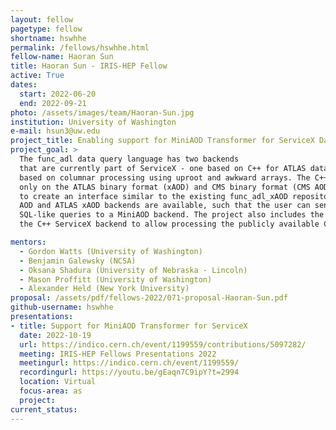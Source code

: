 ```yaml
---
layout: fellow
pagetype: fellow
shortname: hswhhe
permalink: /fellows/hswhhe.html
fellow-name: Haoran Sun
title: Haoran Sun - IRIS-HEP Fellow
active: True
dates:
  start: 2022-06-20
  end: 2022-09-21
photo: /assets/images/team/Haoran-Sun.jpg
institution: University of Washington
e-mail: hsun3@uw.edu
project_title: Enabling support for MiniAOD Transformer for ServiceX Data Delivery Service
project_goal: >
  The func_adl data query language has two backends
  that are currently part of ServiceX - one based on C++ for ATLAS data and CMS data, and one
  based on columnar processing using uproot and awkward arrays. The C++ backend currently runs
  only on the ATLAS binary format (xAOD) and CMS binary format (CMS AOD). This project aims
  to create an interface similar to the existing func_adl_xAOD repository, where both CMS
  AOD and ATLAS xAOD backends are available, such that the user can send hierarchical
  SQL-like queries to a MiniAOD backend. The project also includes the required modifications of
  the C++ ServiceX backend to allow processing the publicly available CMS MiniAOD binary files.

mentors:
  - Gordon Watts (University of Washington)
  - Benjamin Galewsky (NCSA)
  - Oksana Shadura (University of Nebraska - Lincoln)
  - Mason Proffitt (University of Washington)
  - Alexander Held (New York University)
proposal: /assets/pdf/fellows-2022/071-proposal-Haoran-Sun.pdf
github-username: hswhhe
presentations:
- title: Support for MiniAOD Transformer for ServiceX
  date: 2022-10-19
  url: https://indico.cern.ch/event/1199559/contributions/5097282/
  meeting: IRIS-HEP Fellows Presentations 2022
  meetingurl: https://indico.cern.ch/event/1199559/
  recordingurl: https://youtu.be/gEaqn7C9ipY?t=2994
  location: Virtual
  focus-area: as
  project:
current_status:
---
```

